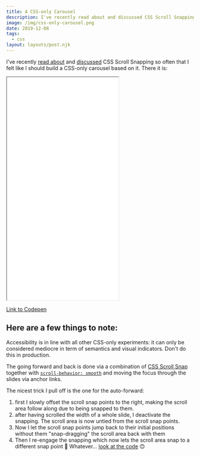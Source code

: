 ```yaml
---
title: A CSS-only Carousel 
description: I've recently read about and discussed CSS Scroll Snapping so often that I felt like I should build a CSS-only carousel based on it.
image: /img/css-only-carousel.png
date: 2019-12-08
tags:
  - css
layout: layouts/post.njk
---
```

I've recently [read about](https://24ways.org/2019/beautiful-scrolling-experiences-without-libraries/) and [discussed](https://twitter.com/AndyDavies/status/1202862028412661760) CSS Scroll Snapping so often that I felt like I should build a CSS-only carousel based on it. There it is:

<iframe src="/demos/css-only-carousel/index.html" height="600" style="background-color: #eee">
</iframe>

[Link to Codepen](https://codepen.io/Schepp/pen/WNbQByE?editors=1100)

## Here are a few things to note:

Accessibility is in line with all other CSS-only experiments: it can only be considered mediocre in term of semantics and visual indicators. Don't do this in production.

The going forward and back is done via a combination of [CSS Scroll Snap](https://developer.mozilla.org/en-US/docs/Web/CSS/CSS_Scroll_Snap) together with [`scroll-behavior: smooth`](https://developer.mozilla.org/en-US/docs/Web/CSS/scroll-behavior) and moving the focus through the slides via anchor links. 

The nicest trick I pull off is the one for the auto-forward: 

1. first I slowly offset the scroll snap points to the right, making the scroll area follow along due to being snapped to them.
2. after having scrolled the width of a whole slide, I deactivate the snapping. The scroll area is now untied from the scroll snap points.
3. Now I let the scroll snap points jump back to their initial positions without them "snap-dragging" the scroll area back with them
4. Then I re-engage the snapping which now lets the scroll area snap to a different snap point 🤯 Whatever... [look at the code](https://codepen.io/Schepp/pen/WNbQByE?editors=1100) 🙃
